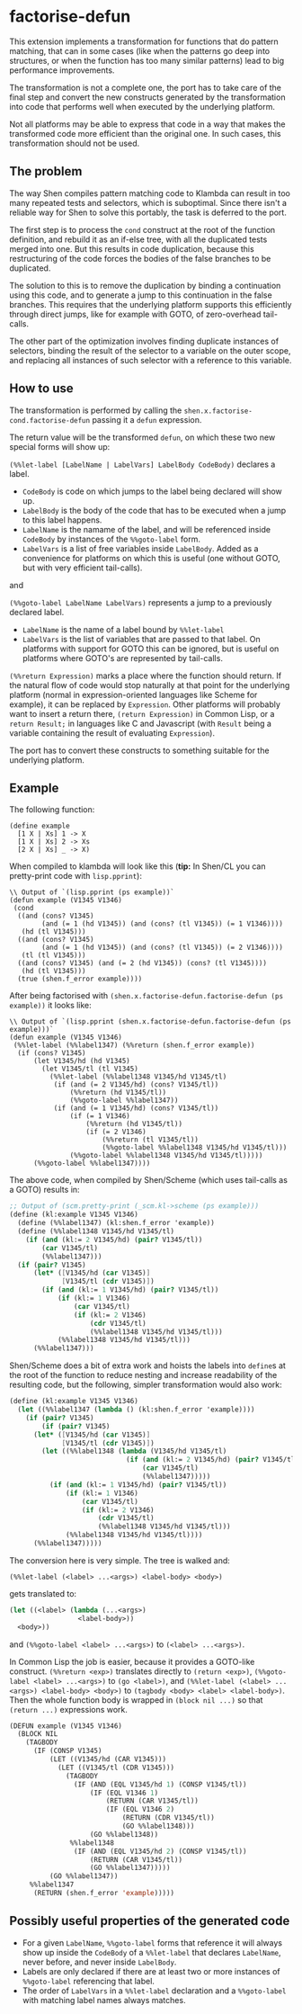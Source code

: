 # factorise-defun

This extension implements a transformation for functions that
do pattern matching, that can in some cases (like when the
patterns go deep into structures, or when the function has
too many similar patterns) lead to big performance improvements.

The transformation is not a complete one, the port has to take
care of the final step and convert the new constructs generated
by the transformation into code that performs well when
executed by the underlying platform.

Not all platforms may be able to express that code in
a way that makes the transformed code more efficient than
the original one. In such cases, this transformation should
not be used.

## The problem

The way Shen compiles pattern matching code to Klambda can result
in too many repeated tests and selectors, which is suboptimal.
Since there isn't a reliable way for Shen to solve this portably,
the task is deferred to the port.

The first step is to process the `cond` construct at the root
of the function definition, and rebuild it as an if-else
tree, with all the duplicated tests merged into one.
But this results in code duplication, because this restructuring
of the code forces the bodies of the false branches to be
duplicated.

The solution to this is to remove the duplication by binding
a continuation using this code, and to generate a jump to this
continuation in the false branches. This requires that the underlying
platform supports this efficiently through direct jumps, like for
example with GOTO, of zero-overhead tail-calls.

The other part of the optimization involves finding duplicate
instances of selectors, binding the result of the selector
to a variable on the outer scope, and replacing all instances
of such selector with a reference to this variable.

## How to use

The transformation is performed by calling the `shen.x.factorise-cond.factorise-defun`
passing it a `defun` expression.

The return value will be the transformed `defun`, on which these two new special
forms will show up:

`(%%let-label [LabelName | LabelVars] LabelBody CodeBody)` declares a label.

- `CodeBody` is code on which jumps to the label being declared will show up.
- `LabelBody` is the body of the code that has to be executed when a jump to this label happens.
- `LabelName` is the namame of the label, and will be referenced inside `CodeBody` by instances of the `%%goto-label` form.
- `LabelVars` is a list of free variables inside `LabelBody`. Added as a convenience for platforms on which this is useful (one without GOTO, but with very efficient tail-calls).

and

`(%%goto-label LabelName LabelVars)` represents a jump to a previously declared label.

- `LabelName` is the name of a label bound by `%%let-label`
- `LabelVars` is the list of variables that are passed to that label. On platforms with support for GOTO this can be ignored, but is useful on platforms where GOTO's are represented by tail-calls.

`(%%return Expression)` marks a place where the function should return. If the natural flow of code would stop naturally at that point for the underlying platform (normal in expression-oriented languages like Scheme for example), it can be replaced by `Expression`. Other platforms will probably want to insert a return there, `(return Expression)` in Common Lisp, or a `return Result;` in languages like C and Javascript (with `Result` being a variable containing the result of evaluating `Expression`).

The port has to convert these constructs to something suitable for the underlying platform.

## Example

The following function:

```shen
(define example
  [1 X | Xs] 1 -> X
  [1 X | Xs] 2 -> Xs
  [2 X | Xs] _ -> X)
```

When compiled to klambda will look like this (**tip:** In Shen/CL you can pretty-print code with `lisp.pprint`):

```shen
\\ Output of `(lisp.pprint (ps example))`
(defun example (V1345 V1346)
 (cond
  ((and (cons? V1345)
        (and (= 1 (hd V1345)) (and (cons? (tl V1345)) (= 1 V1346))))
   (hd (tl V1345)))
  ((and (cons? V1345)
        (and (= 1 (hd V1345)) (and (cons? (tl V1345)) (= 2 V1346))))
   (tl (tl V1345)))
  ((and (cons? V1345) (and (= 2 (hd V1345)) (cons? (tl V1345))))
   (hd (tl V1345)))
  (true (shen.f_error example))))
```

After being factorised with `(shen.x.factorise-defun.factorise-defun (ps example))` it looks like:

```shen
\\ Output of `(lisp.pprint (shen.x.factorise-defun.factorise-defun (ps example)))`
(defun example (V1345 V1346)
 (%%let-label (%%label1347) (%%return (shen.f_error example))
  (if (cons? V1345)
      (let V1345/hd (hd V1345)
        (let V1345/tl (tl V1345)
          (%%let-label (%%label1348 V1345/hd V1345/tl)
           (if (and (= 2 V1345/hd) (cons? V1345/tl))
               (%%return (hd V1345/tl))
               (%%goto-label %%label1347))
           (if (and (= 1 V1345/hd) (cons? V1345/tl))
               (if (= 1 V1346)
                   (%%return (hd V1345/tl))
                   (if (= 2 V1346)
                       (%%return (tl V1345/tl))
                       (%%goto-label %%label1348 V1345/hd V1345/tl)))
               (%%goto-label %%label1348 V1345/hd V1345/tl)))))
      (%%goto-label %%label1347))))
```

The above code, when compiled by Shen/Scheme (which uses tail-calls as a GOTO) results in:

```scheme
;; Output of (scm.pretty-print (_scm.kl->scheme (ps example)))
(define (kl:example V1345 V1346)
  (define (%%label1347) (kl:shen.f_error 'example))
  (define (%%label1348 V1345/hd V1345/tl)
    (if (and (kl:= 2 V1345/hd) (pair? V1345/tl))
        (car V1345/tl)
        (%%label1347)))
  (if (pair? V1345)
      (let* ([V1345/hd (car V1345)]
             [V1345/tl (cdr V1345)])
        (if (and (kl:= 1 V1345/hd) (pair? V1345/tl))
            (if (kl:= 1 V1346)
                (car V1345/tl)
                (if (kl:= 2 V1346)
                    (cdr V1345/tl)
                    (%%label1348 V1345/hd V1345/tl)))
            (%%label1348 V1345/hd V1345/tl)))
      (%%label1347)))
```

Shen/Scheme does a bit of extra work and hoists the labels into `define`s
at the root of the function to reduce nesting and increase readability of
the resulting code, but the following, simpler transformation would
also work:

```scheme
(define (kl:example V1345 V1346)
  (let ((%%label1347 (lambda () (kl:shen.f_error 'example))))
    (if (pair? V1345)
        (if (pair? V1345)
      (let* ([V1345/hd (car V1345)]
             [V1345/tl (cdr V1345)])
        (let ((%%label1348 (lambda (V1345/hd V1345/tl)
                             (if (and (kl:= 2 V1345/hd) (pair? V1345/tl))
                                 (car V1345/tl)
                                 (%%label1347)))))
          (if (and (kl:= 1 V1345/hd) (pair? V1345/tl))
              (if (kl:= 1 V1346)
                  (car V1345/tl)
                  (if (kl:= 2 V1346)
                      (cdr V1345/tl)
                      (%%label1348 V1345/hd V1345/tl)))
              (%%label1348 V1345/hd V1345/tl))))
      (%%label1347)))))
```

The conversion here is very simple. The tree is walked and:

```shen
(%%let-label (<label> ...<args>) <label-body> <body>)
```

gets translated to:

```scheme
(let ((<label> (lambda (...<args>)
                 <label-body>))
  <body>))
```

and `(%%goto-label <label> ...<args>)` to `(<label> ...<args>)`.

In Common Lisp the job is easier, because it provides a GOTO-like construct.
`(%%return <exp>)` translates directly to `(return <exp>)`,
`(%%goto-label <label> ...<args>)` to `(go <label>)`,
and `(%%let-label (<label> ...<args>) <label-body> <body>)` to
`(tagbody <body> <label> <label-body>)`.
Then the whole function body is wrapped in `(block nil ...)` so that `(return ...)` expressions work.

```lisp
(DEFUN example (V1345 V1346)
  (BLOCK NIL
    (TAGBODY
      (IF (CONSP V1345)
          (LET ((V1345/hd (CAR V1345)))
            (LET ((V1345/tl (CDR V1345)))
              (TAGBODY
                (IF (AND (EQL V1345/hd 1) (CONSP V1345/tl))
                    (IF (EQL V1346 1)
                        (RETURN (CAR V1345/tl))
                        (IF (EQL V1346 2)
                            (RETURN (CDR V1345/tl))
                            (GO %%label1348)))
                    (GO %%label1348))
               %%label1348
                (IF (AND (EQL V1345/hd 2) (CONSP V1345/tl))
                    (RETURN (CAR V1345/tl))
                    (GO %%label1347)))))
          (GO %%label1347))
     %%label1347
      (RETURN (shen.f_error 'example)))))
```

## Possibly useful properties of the generated code

- For a given `LabelName`, `%%goto-label` forms that reference it will always show up inside the `CodeBody` of a `%%let-label` that declares `LabelName`, never before, and never inside `LabelBody`.
- Labels are only declared if there are at least two or more instances of `%%goto-label` referencing that label.
- The order of `LabelVars` in a `%%let-label` declaration and a `%%goto-label` with matching label names always matches.
